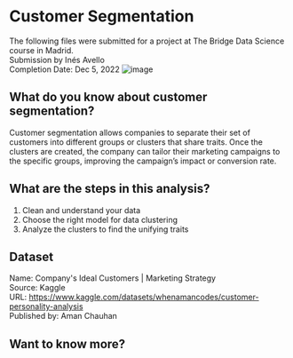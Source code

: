 # Customer Segmentation
The following files were submitted for a project at The Bridge Data Science course in Madrid.                                                      
Submission by Inés Avello                                                                                                                         
Completion Date: Dec 5, 2022
![image](https://user-images.githubusercontent.com/112063546/213435987-d978968d-b0b8-4720-90a8-14abe40b0c56.png)

## What do you know about customer segmentation?
Customer segmentation allows companies to separate their set of customers into different groups or clusters that share traits. Once the clusters are created, the company can tailor their marketing campaigns to the specific groups, improving the campaign’s impact or conversion rate.

## What are the steps in this analysis?
1. Clean and understand your data
2. Choose the right model for data clustering
3. Analyze the clusters to find the unifying traits

## Dataset 
Name: Company's Ideal Customers | Marketing Strategy                                                                          
Source: Kaggle                                                                  
URL: https://www.kaggle.com/datasets/whenamancodes/customer-personality-analysis                                                      
Published by: Aman Chauhan                                                                                                           

## Want to know more?
###                                                                                                                                      





